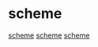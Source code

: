 # scheme

[scheme](https://github.com/justinethier/cyclone)
[scheme](https://github.com/namin/inc)
[scheme](https://github.com/nanopass/nanopass-framework-scheme)
